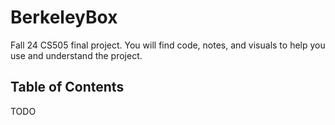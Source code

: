 # BerkeleyBox
 Fall 24 CS505 final project. You will find code, notes, and visuals to help you use and understand the project. 

## Table of Contents 
TODO
